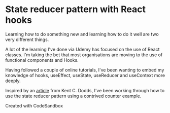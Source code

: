 # State reducer pattern with React hooks

Learning how to do something new and learning how to do it well are two very different things.

A lot of the learning I've done via Udemy has focused on the use of React classes. I'm taking the bet that most organisations are moving to the use of functional components and Hooks.

Having followed a couple of online tutorials, I've been wanting to embed my knowledge of hooks, useEffect, useState, useReducer and useContext more deeply.

Inspired by an [article](https://kentcdodds.com/blog/the-state-reducer-pattern-with-react-hooks) from Kent C. Dodds, I've been working through how to use the state reducer pattern using a contrived counter example.

Created with CodeSandbox
